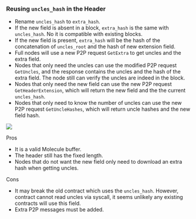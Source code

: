 ### Reusing `uncles_hash` in the Header

- Rename `uncles_hash` to `extra_hash`.
- If the new field is absent in a block, `extra_hash` is the same with `uncles_hash`. No it is compatible with existing blocks.
- If the new field is present, `extra_hash` will be the hash of the concatenation of `uncles_root` and the hash of new extension field.
- Full nodes will use a new P2P request `GetExtra` to get uncles and the extra field.
- Nodes that only need the uncles can use the modified P2P request `GetUncles`, and the response contains the uncles and the hash of the extra field. The node still can verify the uncles are indeed in the block.
- Nodes that only need the new field can use the new P2P request `GetHeaderExtension`, which will return the new field and the the current `uncles_hash`.
- Nodes that only need to know the number of uncles can use the new P2P request `GetUncleHashes`, which will return uncle hashes and the new field hash.

![](https://lucid.app/publicSegments/view/4f84c15c-231d-4ac5-9f45-92ead00b291b/image.png)

<!-- Created in Lucid: https://lucid.app/documents/view/f9b1661e-8075-402b-832c-745712c4be23 -->

Pros

- It is a valid Molecule buffer.
- The header still has the fixed length.
- Nodes that do not want the new field only need to download an extra hash when getting uncles.

Cons

- It may break the old contract which uses the `uncles_hash`. However, contract cannot read uncles via syscall, it seems unlikely any existing contracts will use this field.
- Extra P2P messages must be added.